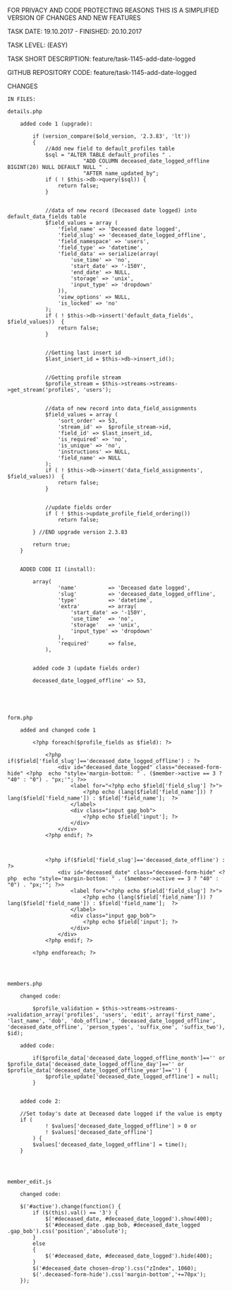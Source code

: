 FOR PRIVACY AND CODE PROTECTING REASONS THIS IS A SIMPLIFIED VERSION OF CHANGES AND NEW FEATURES

TASK DATE: 19.10.2017 - FINISHED: 20.10.2017

TASK LEVEL: (EASY)  

TASK SHORT DESCRIPTION: feature/task-1145-add-date-logged

GITHUB REPOSITORY CODE: feature/task-1145-add-date-logged

CHANGES

	IN FILES:
	
	details.php
	
		added code 1 (upgrade):
		
			if (version_compare($old_version, '2.3.83', 'lt')) 
			{
				//Add new field to default_profiles table
				$sql = "ALTER TABLE default_profiles " . 
							"ADD COLUMN deceased_date_logged_offline BIGINT(20) NULL DEFAULT NULL " .
							"AFTER name_updated_by";
				if ( ! $this->db->query($sql)) {
					return false;
				}							
		
		
				//data of new record (Deceased date logged) into default_data_fields table
				$field_values = array (
					'field_name' => 'Deceased date logged',
					'field_slug' => 'deceased_date_logged_offline',
					'field_namespace' => 'users',
					'field_type' => 'datetime',
					'field_data' => serialize(array(
						'use_time' => 'no',
						'start_date' => '-150Y',
						'end_date' => NULL,
						'storage' => 'unix',
						'input_type' => 'dropdown'
					)),
					'view_options' => NULL,
					'is_locked' => 'no'
				);
				if ( ! $this->db->insert('default_data_fields', $field_values))  {
					return false;
				}							
				
				
				//Getting last insert id
				$last_insert_id = $this->db->insert_id();
				
				
				//Getting profile stream
				$profile_stream = $this->streams->streams->get_stream('profiles', 'users');
				
				
				//data of new record into data_field_assignments
				$field_values = array (
					'sort_order' => 53,
					'stream_id' =>  $profile_stream->id,
					'field_id' => $last_insert_id,
					'is_required' => 'no',
					'is_unique' => 'no',
					'instructions' => NULL,
					'field_name' => NULL
				);
				if ( ! $this->db->insert('data_field_assignments', $field_values))  {
					return false;
				}
				
			
				//update fields order 
				if ( ! $this->update_profile_field_ordering())
					return false;

			} //END upgrade version 2.3.83

			return true;
		}
		
		
		ADDED CODE II (install):
			
			array(
					'name'          => 'Deceased date logged',
					'slug'          => 'deceased_date_logged_offline',
					'type'          => 'datetime',
					'extra'         => array(
						'start_date' => '-150Y',
						'use_time'  => 'no',
						'storage'   => 'unix',
						'input_type' => 'dropdown'
					),
					'required'      => false,
				),


			added code 3 (update fields order)	
			
			deceased_date_logged_offline' => 53,
		
		
		
		
			
	form.php
	
		added and changed code 1
		
			<?php foreach($profile_fields as $field): ?>
										
				<?php if($field['field_slug']=='deceased_date_logged_offline') : ?>										
					<div id="deceased_date_logged" class="deceased-form-hide" <?php  echo "style='margin-bottom: " . ($member->active == 3 ? "40" : "0") . "px;'"; ?>>
						<label for="<?php echo $field['field_slug'] ?>">
							<?php echo (lang($field['field_name'])) ? lang($field['field_name']) : $field['field_name'];  ?>
						</label>
						<div class="input gap_bob">
							<?php echo $field['input']; ?>
						</div>
					</div>
				<?php endif; ?>
				
				
				
				<?php if($field['field_slug']=='deceased_date_offline') : ?>
					<div id="deceased_date" class="deceased-form-hide" <?php  echo "style='margin-bottom: " . ($member->active == 3 ? "40" : "0") . "px;'"; ?>>
						<label for="<?php echo $field['field_slug'] ?>">
							<?php echo (lang($field['field_name'])) ? lang($field['field_name']) : $field['field_name'];  ?>
						</label>
						<div class="input gap_bob">
							<?php echo $field['input']; ?>
						</div>
					</div>	
				<?php endif; ?>	
			
			<?php endforeach; ?>
			
			
			
			
	members.php
	
		changed code: 
		
			$profile_validation = $this->streams->streams->validation_array('profiles', 'users', 'edit', array('first_name', 'last_name', 'dob', 'dob_offline', 'deceased_date_logged_offline', 'deceased_date_offline', 'person_types', 'suffix_one', 'suffix_two'), $id);

		added code: 
		
			if($profile_data['deceased_date_logged_offline_month']=='' or $profile_data['deceased_date_logged_offline_day']=='' or $profile_data['deceased_date_logged_offline_year']=='') {
				$profile_update['deceased_date_logged_offline'] = null;
			}
			
			
		added code 2: 
		
		//Set today's date at Deceased date logged if the value is empty 
		if (
				! $values['deceased_date_logged_offline'] > 0 or
				! $values['deceased_date_offline']
			) {
			$values['deceased_date_logged_offline'] = time();
		}
		
		
		
			
	member_edit.js
	
		changed code: 
		
		$('#active').change(function() {
			if ($(this).val() == '3') {
				$('#deceased_date, #deceased_date_logged').show(400);
				$('#deceased_date .gap_bob, #deceased_date_logged .gap_bob').css('position','absolute');
			}
			else
			{
				$('#deceased_date, #deceased_date_logged').hide(400);
			}
			$('#deceased_date chosen-drop').css("zIndex", 1060);
			$('.deceased-form-hide').css('margin-bottom','+=70px');
		});
